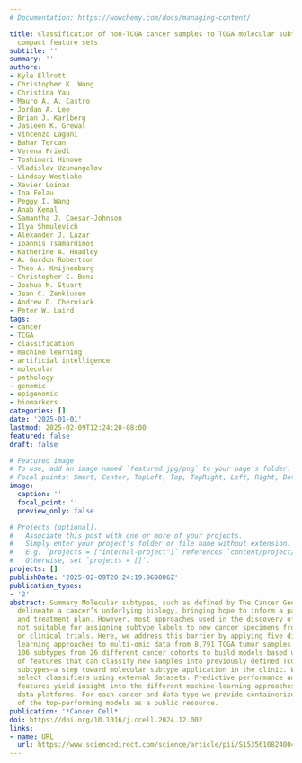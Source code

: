 ```yaml
---
# Documentation: https://wowchemy.com/docs/managing-content/

title: Classification of non-TCGA cancer samples to TCGA molecular subtypes using
  compact feature sets
subtitle: ''
summary: ''
authors:
- Kyle Ellrott
- Christopher K. Wong
- Christina Yau
- Mauro A. A. Castro
- Jordan A. Lee
- Brian J. Karlberg
- Jasleen K. Grewal
- Vincenzo Lagani
- Bahar Tercan
- Verena Friedl
- Toshinori Hinoue
- Vladislav Uzunangelov
- Lindsay Westlake
- Xavier Loinaz
- Ina Felau
- Peggy I. Wang
- Anab Kemal
- Samantha J. Caesar-Johnson
- Ilya Shmulevich
- Alexander J. Lazar
- Ioannis Tsamardinos
- Katherine A. Hoadley
- A. Gordon Robertson
- Theo A. Knijnenburg
- Christopher C. Benz
- Joshua M. Stuart
- Jean C. Zenklusen
- Andrew D. Cherniack
- Peter W. Laird
tags:
- cancer
- TCGA
- classification
- machine learning
- artificial intelligence
- molecular
- pathology
- genomic
- epigenomic
- biomarkers
categories: []
date: '2025-01-01'
lastmod: 2025-02-09T12:24:20-08:00
featured: false
draft: false

# Featured image
# To use, add an image named `featured.jpg/png` to your page's folder.
# Focal points: Smart, Center, TopLeft, Top, TopRight, Left, Right, BottomLeft, Bottom, BottomRight.
image:
  caption: ''
  focal_point: ''
  preview_only: false

# Projects (optional).
#   Associate this post with one or more of your projects.
#   Simply enter your project's folder or file name without extension.
#   E.g. `projects = ["internal-project"]` references `content/project/deep-learning/index.md`.
#   Otherwise, set `projects = []`.
projects: []
publishDate: '2025-02-09T20:24:19.969806Z'
publication_types:
- '2'
abstract: Summary Molecular subtypes, such as defined by The Cancer Genome Atlas (TCGA),
  delineate a cancer’s underlying biology, bringing hope to inform a patient’s prognosis
  and treatment plan. However, most approaches used in the discovery of subtypes are
  not suitable for assigning subtype labels to new cancer specimens from other studies
  or clinical trials. Here, we address this barrier by applying five different machine
  learning approaches to multi-omic data from 8,791 TCGA tumor samples comprising
  106 subtypes from 26 different cancer cohorts to build models based upon small numbers
  of features that can classify new samples into previously defined TCGA molecular
  subtypes—a step toward molecular subtype application in the clinic. We validate
  select classifiers using external datasets. Predictive performance and classifier-selected
  features yield insight into the different machine-learning approaches and genomic
  data platforms. For each cancer and data type we provide containerized versions
  of the top-performing models as a public resource.
publication: '*Cancer Cell*'
doi: https://doi.org/10.1016/j.ccell.2024.12.002
links:
- name: URL
  url: https://www.sciencedirect.com/science/article/pii/S153561082400477X
---
```

